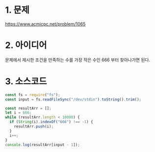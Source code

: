 # 1. 문제

https://www.acmicpc.net/problem/1065

# 2. 아이디어

문제에서 제시한 조건을 만족하는 수를 가장 작은 수인 666 부터 찾아나가면 된다.

# 3. 소스코드

```javascript
const fs = require("fs");
const input = fs.readFileSync("/dev/stdin").toString().trim();

const resultArr = [];
let i = 666;
while (resultArr.length < 10000) {
  if (String(i).indexOf("666") !== -1) {
    resultArr.push(i);
  }
  i++;
}
console.log(resultArr[input - 1]);
```
